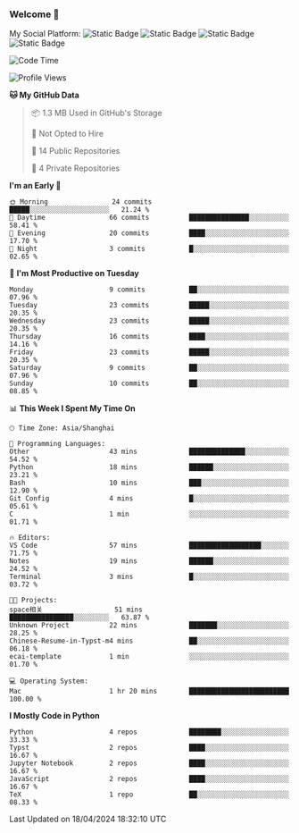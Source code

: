 ### Welcome 👋

<!--
**CheneyNine/CheneyNine** is a ✨ _special_ ✨ repository because its `README.md` (this file) appears on your GitHub profile.

Here are some ideas to get you started:

- 🔭 I’m currently working on ...
- 🌱 I’m currently learning ...
- 👯 I’m looking to collaborate on ...
- 🤔 I’m looking for help with ...
- 💬 Ask me about ...
- 📫 How to reach me: ...
- 😄 Pronouns: ...
- ⚡ Fun fact: ...
-->

My Social Platform:
![Static Badge](https://img.shields.io/badge/_-CheneyNine-black?style=flat&logo=Github&logoColor=white&cacheSeconds=https%3A%2F%2Fgithub.com%2FCheneyNine)
![Static Badge](https://img.shields.io/badge/_-cheneynine.top-purple?style=flat&logo=googlehome&logoColor=white&link=https%3A%2F%2Fwww.cheneynine.top)
![Static Badge](https://img.shields.io/badge/_-CQU__Cheney-green?style=flat&logo=wechat&logoColor=white&link=https%3A%2F%2Fwww.linkedin.com%2Fin%2Fyinan-chen-9b09202b9%2F)
![Static Badge](https://img.shields.io/badge/_-Cheney-blue?style=flat&logo=linkedin&logoColor=white&link=https%3A%2F%2Fwww.linkedin.com%2Fin%2Fyinan-chen-9b09202b9%2F)


<!--START_SECTION:waka-->
![Code Time](http://img.shields.io/badge/Code%20Time-14%20hrs%2049%20mins-blue)

![Profile Views](http://img.shields.io/badge/Profile%20Views-0-blue)

**🐱 My GitHub Data** 

> 📦 1.3 MB Used in GitHub's Storage 
 > 
> 🚫 Not Opted to Hire
 > 
> 📜 14 Public Repositories 
 > 
> 🔑 4 Private Repositories 
 > 
**I'm an Early 🐤** 

```text
🌞 Morning                24 commits          █████░░░░░░░░░░░░░░░░░░░░   21.24 % 
🌆 Daytime                66 commits          ███████████████░░░░░░░░░░   58.41 % 
🌃 Evening                20 commits          ████░░░░░░░░░░░░░░░░░░░░░   17.70 % 
🌙 Night                  3 commits           █░░░░░░░░░░░░░░░░░░░░░░░░   02.65 % 
```
📅 **I'm Most Productive on Tuesday** 

```text
Monday                   9 commits           ██░░░░░░░░░░░░░░░░░░░░░░░   07.96 % 
Tuesday                  23 commits          █████░░░░░░░░░░░░░░░░░░░░   20.35 % 
Wednesday                23 commits          █████░░░░░░░░░░░░░░░░░░░░   20.35 % 
Thursday                 16 commits          ████░░░░░░░░░░░░░░░░░░░░░   14.16 % 
Friday                   23 commits          █████░░░░░░░░░░░░░░░░░░░░   20.35 % 
Saturday                 9 commits           ██░░░░░░░░░░░░░░░░░░░░░░░   07.96 % 
Sunday                   10 commits          ██░░░░░░░░░░░░░░░░░░░░░░░   08.85 % 
```


📊 **This Week I Spent My Time On** 

```text
🕑︎ Time Zone: Asia/Shanghai

💬 Programming Languages: 
Other                    43 mins             ██████████████░░░░░░░░░░░   54.52 % 
Python                   18 mins             ██████░░░░░░░░░░░░░░░░░░░   23.21 % 
Bash                     10 mins             ███░░░░░░░░░░░░░░░░░░░░░░   12.90 % 
Git Config               4 mins              █░░░░░░░░░░░░░░░░░░░░░░░░   05.61 % 
C                        1 min               ░░░░░░░░░░░░░░░░░░░░░░░░░   01.71 % 

🔥 Editors: 
VS Code                  57 mins             ██████████████████░░░░░░░   71.75 % 
Notes                    19 mins             ██████░░░░░░░░░░░░░░░░░░░   24.52 % 
Terminal                 3 mins              █░░░░░░░░░░░░░░░░░░░░░░░░   03.72 % 

🐱‍💻 Projects: 
space相关                  51 mins             ████████████████░░░░░░░░░   63.87 % 
Unknown Project          22 mins             ███████░░░░░░░░░░░░░░░░░░   28.25 % 
Chinese-Resume-in-Typst-m4 mins              ██░░░░░░░░░░░░░░░░░░░░░░░   06.18 % 
ecai-template            1 min               ░░░░░░░░░░░░░░░░░░░░░░░░░   01.70 % 

💻 Operating System: 
Mac                      1 hr 20 mins        █████████████████████████   100.00 % 
```

**I Mostly Code in Python** 

```text
Python                   4 repos             ████████░░░░░░░░░░░░░░░░░   33.33 % 
Typst                    2 repos             ████░░░░░░░░░░░░░░░░░░░░░   16.67 % 
Jupyter Notebook         2 repos             ████░░░░░░░░░░░░░░░░░░░░░   16.67 % 
JavaScript               2 repos             ████░░░░░░░░░░░░░░░░░░░░░   16.67 % 
TeX                      1 repo              ██░░░░░░░░░░░░░░░░░░░░░░░   08.33 % 
```




 Last Updated on 18/04/2024 18:32:10 UTC
<!--END_SECTION:waka-->


